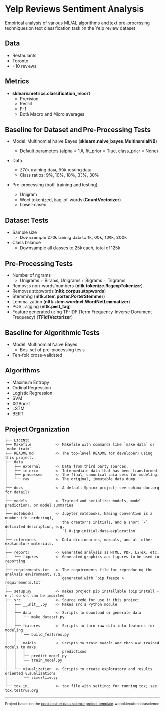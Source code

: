 Yelp Reviews Sentiment Analysis
==============================

Empirical analysis of various ML/AL algorithms and text pre-processing techniques on text classification task on the Yelp review dataset

## Data

- Restaurants
- Toronto
- +10 reviews

## Metrics

- **sklearn.metrics.classification_report**
  - Precision
  - Recall
  - F-1
  - Both Macro and Micro averages

## Baseline for Dataset and Pre-Processing Tests

- Model: Multinomial Naive Bayes (**sklearn.naive_bayes.MultinomialNB**)
  - Default parameters (alpha = 1.0, fit_prior = True, class_prior = None)

- Data
  - 270k training data, 90k testing data
  - Class ratios: 9%, 10%, 18%, 33%, 30%
- Pre-processing (both training and testing)
  - Unigram
  - Word tokenized, bag-of-words (**CountVectorizer**)
  - Lower-cased

## Dataset Tests

- Sample size
  - Downsample 270k trainig data to 1k, 60k, 130k, 200k
- Class balance
  - Downsample all classes to 25k each, total of 125k

## Pre-Processing Tests

- Number of ngrams
  - Unigrams + Birams, Unigrams + Bigrams + Trigrams
- Removes non-words/numbers (**nltk.tokenize.RegexpTokenizer**)
- Removes stopwords (**nltk.corpus.stopwords**)
- Stemming (**nltk.stem.porter.PorterStemmer**)
- Lemmatization (**nltk.stem.wordnet.WordNetLemmatizer**)
- POS Tagging (**nltk.post_tag**)
- Feature generated using TF-IDF (Term Frequency-Inverse Document Frequency) (**TFidfVectorizer**)

## Baseline for Algorithmic Tests

- Model: Multinomial Naive Bayes
  - Best set of pre-processing tests
- Ten-fold cross-validated

## Algorithms

- Maximum Entropy
- Ordinal Regression
- Logistic Regression
- SVM
- XGBoost
- LSTM
- BERT

Project Organization
------------

    ├── LICENSE
    ├── Makefile           <- Makefile with commands like `make data` or `make train`
    ├── README.md          <- The top-level README for developers using this project.
    ├── data
    │   ├── external       <- Data from third party sources.
    │   ├── interim        <- Intermediate data that has been transformed.
    │   ├── processed      <- The final, canonical data sets for modeling.
    │   └── raw            <- The original, immutable data dump.
    │
    ├── docs               <- A default Sphinx project; see sphinx-doc.org for details
    │
    ├── models             <- Trained and serialized models, model predictions, or model summaries
    │
    ├── notebooks          <- Jupyter notebooks. Naming convention is a number (for ordering),
    │                         the creator's initials, and a short `-` delimited description, e.g.
    │                         `1.0-jqp-initial-data-exploration`.
    │
    ├── references         <- Data dictionaries, manuals, and all other explanatory materials.
    │
    ├── reports            <- Generated analysis as HTML, PDF, LaTeX, etc.
    │   └── figures        <- Generated graphics and figures to be used in reporting
    │
    ├── requirements.txt   <- The requirements file for reproducing the analysis environment, e.g.
    │                         generated with `pip freeze > requirements.txt`
    │
    ├── setup.py           <- makes project pip installable (pip install -e .) so src can be imported
    ├── src                <- Source code for use in this project.
    │   ├── __init__.py    <- Makes src a Python module
    │   │
    │   ├── data           <- Scripts to download or generate data
    │   │   └── make_dataset.py
    │   │
    │   ├── features       <- Scripts to turn raw data into features for modeling
    │   │   └── build_features.py
    │   │
    │   ├── models         <- Scripts to train models and then use trained models to make
    │   │   │                 predictions
    │   │   ├── predict_model.py
    │   │   └── train_model.py
    │   │
    │   └── visualization  <- Scripts to create exploratory and results oriented visualizations
    │       └── visualize.py
    │
    └── tox.ini            <- tox file with settings for running tox; see tox.testrun.org

--------

<p><small>Project based on the <a target="_blank" href="https://drivendata.github.io/cookiecutter-data-science/">cookiecutter data science project template</a>. #cookiecutterdatascience</small></p>
